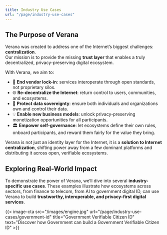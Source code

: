 ```yaml
---
title: Industry Use Cases
url: "/page/industry-use-cases"
---
```


## The Purpose of Verana

Verana was created to address one of the Internet’s biggest challenges: **centralization**.  
Our mission is to provide the missing **trust layer** that enables a truly decentralized, privacy-preserving digital ecosystem.

With Verana, we aim to:

- 🚫 **End vendor lock-in**: services interoperate through open standards, not proprietary silos.  
- 🌐 **Re-decentralize the Internet**: return control to users, communities, and ecosystems.  
- 🔐 **Protect data sovereignty**: ensure both individuals and organizations own and control their data.  
- 💡 **Enable new business models**: unlock privacy-preserving monetization opportunities for all participants.  
- 🏛 **Empower self-governance**: let ecosystems define their own rules, onboard participants, and reward them fairly for the value they bring.

Verana is not just an identity layer for the Internet, it is a **solution to Internet centralization**, shifting power away from a few dominant platforms and distributing it across open, verifiable ecosystems.

## Exploring Real-World Impact

To demonstrate the power of Verana, we’ll dive into several **industry-specific use cases**. These examples illustrate how ecosystems across sectors, from finance to telecom, from AI to government digital ID, can use Verana to build **trustworthy, interoperable, and privacy-first digital services**.



{{< image-cta src="/images/engine.jpg" url="/page/industry-use-cases/government-id" title="Government Verifiable Citizen ID" text="Discover how Government can build a Government Verifiable Citizen ID" >}}

